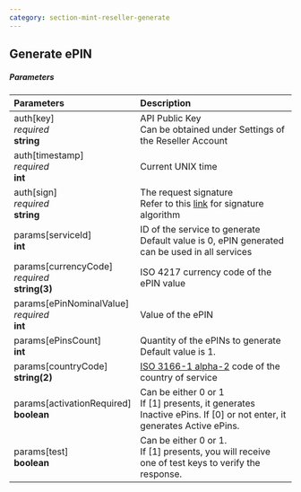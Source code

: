 ```yaml
---
category: section-mint-reseller-generate
---
```


## Generate ePIN

##### Parameters

|Parameters|Description|
|:---|:---|
|auth[key]<br>*required*<br>**string**|API Public Key<br>Can be obtained under Settings of the Reseller Account|
|auth[timestamp]<br>*required*<br>**int**|Current UNIX time|
|auth[sign]<br>*required*<br>**string**|The request signature<br>Refer to this [link](/paymentwall.github.io/signature-calculation) for signature algorithm|
|params[serviceId]<br>**int**|ID of the service to generate<br>Default value is 0, ePIN generated can be used in all services|
|params[currencyCode]<br>*required*<br>**string(3)**|ISO 4217 currency code of the ePIN value|
|params[ePinNominalValue]<br>*required*<br>**int**|Value of the ePIN|
|params[ePinsCount]<br>**int**|Quantity of the ePINs to generate<br>Default value is 1.|
|params[countryCode]<br>**string(2)**|[ISO 3166-1 alpha-2](https://en.wikipedia.org/wiki/ISO_3166-1_alpha-2) code of the country of service|
|params[activationRequired]<br>**boolean**|Can be either 0 or 1<br>If [1] presents, it generates Inactive ePins. If [0] or not enter, it generates Active ePins.|
|params[test]<br>**boolean**|Can be either 0 or 1.<br>If [1] presents, you will receive one of test keys to verify the response.|
